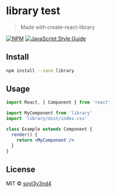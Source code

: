 # library test

> Made with create-react-library

[![NPM](https://img.shields.io/npm/v/library.svg)](https://www.npmjs.com/package/library) [![JavaScript Style Guide](https://img.shields.io/badge/code_style-standard-brightgreen.svg)](https://standardjs.com)

## Install

```bash
npm install --save library
```

## Usage

```jsx
import React, { Component } from 'react'

import MyComponent from 'library'
import 'library/dist/index.css'

class Example extends Component {
  render() {
    return <MyComponent />
  }
}
```

## License

MIT © [soyl3y3nd4](https://github.com/soyl3y3nd4)
